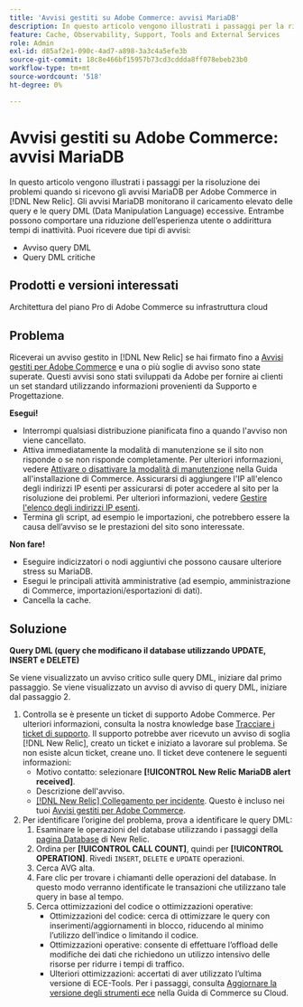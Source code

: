 ```yaml
---
title: 'Avvisi gestiti su Adobe Commerce: avvisi MariaDB'
description: In questo articolo vengono illustrati i passaggi per la risoluzione dei problemi quando si ricevono gli avvisi MariaDB per Adobe Commerce in [!DNL New Relic]. Gli avvisi MariaDB monitorano il caricamento elevato delle query e le query DML (Data Manipulation Language) eccessive. Entrambe possono comportare una riduzione dell’esperienza utente o addirittura tempi di inattività. È possibile ricevere due tipi di avvisi.
feature: Cache, Observability, Support, Tools and External Services
role: Admin
exl-id: d85af2e1-090c-4ad7-a898-3a3c4a5efe3b
source-git-commit: 18c8e466bf15957b73cd3cddda8ff078ebeb23b0
workflow-type: tm+mt
source-wordcount: '518'
ht-degree: 0%

---
```


# Avvisi gestiti su Adobe Commerce: avvisi MariaDB

In questo articolo vengono illustrati i passaggi per la risoluzione dei problemi quando si ricevono gli avvisi MariaDB per Adobe Commerce in [!DNL New Relic]. Gli avvisi MariaDB monitorano il caricamento elevato delle query e le query DML (Data Manipulation Language) eccessive. Entrambe possono comportare una riduzione dell’esperienza utente o addirittura tempi di inattività. Puoi ricevere due tipi di avvisi:

* Avviso query DML
* Query DML critiche

## Prodotti e versioni interessati

Architettura del piano Pro di Adobe Commerce su infrastruttura cloud

## Problema

Riceverai un avviso gestito in [!DNL New Relic] se hai firmato fino a [Avvisi gestiti per Adobe Commerce](managed-alerts-for-magento-commerce.md) e una o più soglie di avviso sono state superate. Questi avvisi sono stati sviluppati da Adobe per fornire ai clienti un set standard utilizzando informazioni provenienti da Supporto e Progettazione.

**Esegui!**

* Interrompi qualsiasi distribuzione pianificata fino a quando l&#39;avviso non viene cancellato.
* Attiva immediatamente la modalità di manutenzione se il sito non risponde o se non risponde completamente. Per ulteriori informazioni, vedere [Attivare o disattivare la modalità di manutenzione](https://experienceleague.adobe.com/en/docs/commerce-operations/installation-guide/tutorials/maintenance-mode) nella Guida all&#39;installazione di Commerce. Assicurarsi di aggiungere l&#39;IP all&#39;elenco degli indirizzi IP esenti per assicurarsi di poter accedere al sito per la risoluzione dei problemi. Per ulteriori informazioni, vedere [Gestire l&#39;elenco degli indirizzi IP esenti](https://experienceleague.adobe.com/en/docs/commerce-operations/installation-guide/tutorials/maintenance-mode#maintain-the-list-of-exempt-ip-addresses).
* Termina gli script, ad esempio le importazioni, che potrebbero essere la causa dell’avviso se le prestazioni del sito sono interessate.

**Non fare!**

* Eseguire indicizzatori o nodi aggiuntivi che possono causare ulteriore stress su MariaDB.
* Esegui le principali attività amministrative (ad esempio, amministrazione di Commerce, importazioni/esportazioni di dati).
* Cancella la cache.

## Soluzione

**Query DML (query che modificano il database utilizzando UPDATE, INSERT e DELETE)**

Se viene visualizzato un avviso critico sulle query DML, iniziare dal primo passaggio. Se viene visualizzato un avviso di avviso di query DML, iniziare dal passaggio 2.

1. Controlla se è presente un ticket di supporto Adobe Commerce. Per ulteriori informazioni, consulta la nostra knowledge base [Tracciare i ticket di supporto](https://experienceleague.adobe.com/en/docs/commerce-knowledge-base/kb/help-center-guide/magento-help-center-user-guide#track-support-case). Il supporto potrebbe aver ricevuto un avviso di soglia [!DNL New Relic], creato un ticket e iniziato a lavorare sul problema. Se non esiste alcun ticket, creane uno. Il ticket deve contenere le seguenti informazioni:
   * Motivo contatto: selezionare **[!UICONTROL New Relic MariaDB alert received]**.
   * Descrizione dell&#39;avviso.
   * [[!DNL New Relic] Collegamento per incidente](https://docs.newrelic.com/docs/alerts-applied-intelligence/new-relic-alerts/alert-incidents/view-violation-event-details-incidents). Questo è incluso nei tuoi [Avvisi gestiti per Adobe Commerce](managed-alerts-for-magento-commerce.md).
1. Per identificare l’origine del problema, prova a identificare le query DML:
   1. Esaminare le operazioni del database utilizzando i passaggi della [pagina Database](https://docs.newrelic.com/docs/apm/apm-ui-pages/monitoring/databases-page-view-operations-throughput-response-time) di New Relic.
   1. Ordina per **[!UICONTROL CALL COUNT]**, quindi per **[!UICONTROL OPERATION]**. Rivedi `INSERT`, `DELETE` e `UPDATE` operazioni.
   1. Cerca AVG alta.
   1. Fare clic per trovare i chiamanti delle operazioni del database. In questo modo verranno identificate le transazioni che utilizzano tale query in base al tempo.
   1. Cerca ottimizzazioni del codice o ottimizzazioni operative:
      * Ottimizzazioni del codice: cerca di ottimizzare le query con inserimenti/aggiornamenti in blocco, riducendo al minimo l’utilizzo dell’indice o limitando il codice.
      * Ottimizzazioni operative: consente di effettuare l’offload delle modifiche dei dati che richiedono un utilizzo intensivo delle risorse per ridurre i tempi di traffico.
      * Ulteriori ottimizzazioni: accertati di aver utilizzato l’ultima versione di ECE-Tools. Per i passaggi, consulta [Aggiornare la versione degli strumenti ece](https://experienceleague.adobe.com/en/docs/commerce-on-cloud/user-guide/dev-tools/ece-tools/update-package) nella Guida di Commerce su Cloud.
